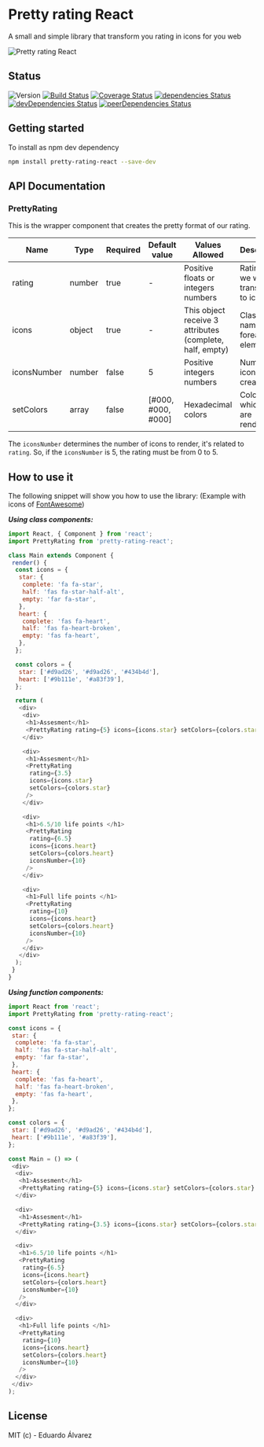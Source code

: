 # Pretty rating React

A small and simple library that transform you rating in icons for you web

![Pretty rating React](https://imgur.com/Pd1vf7k.png 'How to see pretty-rating-react')

## Status

![Version](https://img.shields.io/npm/v/pretty-rating-react.svg) [![Build Status](https://travis-ci.org/Proskynete/pretty-rating-react.svg?branch=master)](https://travis-ci.org/Proskynete/pretty-rating-react) [![Coverage Status](https://coveralls.io/repos/github/Proskynete/pretty-rating-react/badge.svg?branch=master)](https://coveralls.io/github/Proskynete/pretty-rating-react?branch=master) [![dependencies Status](https://david-dm.org/proskynete/pretty-rating-react/status.svg)](https://david-dm.org/proskynete/pretty-rating-react) [![devDependencies Status](https://david-dm.org/proskynete/pretty-rating-react/dev-status.svg)](https://david-dm.org/proskynete/pretty-rating-react?type=dev) [![peerDependencies Status](https://david-dm.org/proskynete/pretty-rating-react/peer-status.svg)](https://david-dm.org/proskynete/pretty-rating-react?type=peer)

## Getting started

To install as npm dev dependency

```sh
npm install pretty-rating-react --save-dev
```

## API Documentation

### PrettyRating

This is the wrapper component that creates the pretty format of our rating.

| Name        | Type   | Required | Default value      | Values Allowed                                           | Description                            |
| ----------- | ------ | -------- | ------------------ | -------------------------------------------------------- | -------------------------------------- |
| rating      | number | true     | -                  | Positive floats or integers numbers                      | Rating that we will transform to icons |
| icons       | object | true     | -                  | This object receive 3 attributes (complete, half, empty) | Class names foreach element           |
| iconsNumber | number | false    | 5                  | Positive integers numbers                                | Number of icons to create              |
| setColors   | array  | false    | [#000, #000, #000] | Hexadecimal colors                                       | Colors with which icons are rendered   |

The `iconsNumber` determines the number of icons to render, it's related to `rating`. So, if the `iconsNumber` is 5, the rating must be from 0 to 5.

## How to use it

The following snippet will show you how to use the library: (Example with icons of [FontAwesome](https://fontawesome.com/))

**_Using class components:_**

```js
import React, { Component } from 'react';
import PrettyRating from 'pretty-rating-react';

class Main extends Component {
 render() {
  const icons = {
   star: {
    complete: 'fa fa-star',
    half: 'fas fa-star-half-alt',
    empty: 'far fa-star',
   },
   heart: {
    complete: 'fas fa-heart',
    half: 'fas fa-heart-broken',
    empty: 'fas fa-heart',
   },
  };

  const colors = {
   star: ['#d9ad26', '#d9ad26', '#434b4d'],
   heart: ['#9b111e', '#a83f39'],
  };

  return (
   <div>
    <div>
     <h1>Assesment</h1>
     <PrettyRating rating={5} icons={icons.star} setColors={colors.star} />
    </div>

    <div>
     <h1>Assesment</h1>
     <PrettyRating
      rating={3.5}
      icons={icons.star}
      setColors={colors.star}
     />
    </div>

    <div>
     <h1>6.5/10 life points </h1>
     <PrettyRating
      rating={6.5}
      icons={icons.heart}
      setColors={colors.heart}
      iconsNumber={10}
     />
    </div>

    <div>
     <h1>Full life points </h1>
     <PrettyRating
      rating={10}
      icons={icons.heart}
      setColors={colors.heart}
      iconsNumber={10}
     />
    </div>
   </div>
  );
 }
}
```

**_Using function components:_**

```js
import React from 'react';
import PrettyRating from 'pretty-rating-react';

const icons = {
 star: {
  complete: 'fa fa-star',
  half: 'fas fa-star-half-alt',
  empty: 'far fa-star',
 },
 heart: {
  complete: 'fas fa-heart',
  half: 'fas fa-heart-broken',
  empty: 'fas fa-heart',
 },
};

const colors = {
 star: ['#d9ad26', '#d9ad26', '#434b4d'],
 heart: ['#9b111e', '#a83f39'],
};

const Main = () => (
 <div>
  <div>
   <h1>Assesment</h1>
   <PrettyRating rating={5} icons={icons.star} setColors={colors.star} />
  </div>

  <div>
   <h1>Assesment</h1>
   <PrettyRating rating={3.5} icons={icons.star} setColors={colors.star} />
  </div>

  <div>
   <h1>6.5/10 life points </h1>
   <PrettyRating
    rating={6.5}
    icons={icons.heart}
    setColors={colors.heart}
    iconsNumber={10}
   />
  </div>

  <div>
   <h1>Full life points </h1>
   <PrettyRating
    rating={10}
    icons={icons.heart}
    setColors={colors.heart}
    iconsNumber={10}
   />
  </div>
 </div>
);
```

## License

MIT (c) - Eduardo Álvarez
